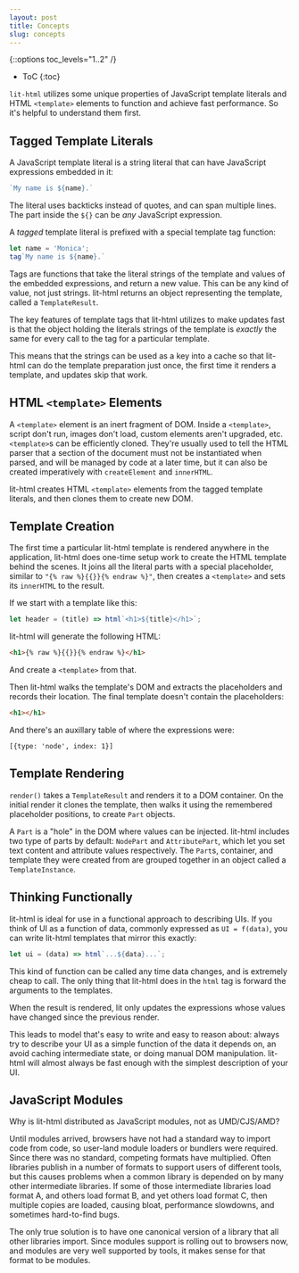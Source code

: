 ```yaml
---
layout: post
title: Concepts
slug: concepts
---
```


{::options toc_levels="1..2" /}
* ToC
{:toc}

`lit-html` utilizes some unique properties of JavaScript template literals and HTML `<template>` elements to function and achieve fast performance. So it's helpful to understand them first.

## Tagged Template Literals

A JavaScript template literal is a string literal that can have JavaScript expressions embedded in it:

```js
`My name is ${name}.`
```

The literal uses backticks instead of quotes, and can span multiple lines. The part inside the `${}` can be _any_ JavaScript expression.

A _tagged_ template literal is prefixed with a special template tag function:

```js
let name = 'Monica';
tag`My name is ${name}.`
```

Tags are functions that take the literal strings of the template and values of the embedded expressions, and return a new value. This can be any kind of value, not just strings. lit-html returns an object representing the template, called a `TemplateResult`.

The key features of template tags that lit-html utilizes to make updates fast is that the object holding the literals strings of the template is _exactly_ the same for every call to the tag for a particular template.

This means that the strings can be used as a key into a cache so that lit-html can do the template preparation just once, the first time it renders a template, and updates skip that work.

## HTML `<template>` Elements

A `<template>` element is an inert fragment of DOM. Inside a `<template>`, script don't run, images don't load, custom elements aren't upgraded, etc. `<template>`s can be efficiently cloned. They're usually used to tell the HTML parser that a section of the document must not be instantiated when parsed, and will be managed by code at a later time, but it can also be created imperatively with `createElement` and `innerHTML`.

lit-html creates HTML `<template>` elements from the tagged template literals, and then clones them to create new DOM.

## Template Creation

The first time a particular lit-html template is rendered anywhere in the application, lit-html does one-time setup work to create the HTML template behind the scenes. It joins all the literal parts with a special placeholder, similar to `"{% raw %}{{}}{% endraw %}"`, then creates a `<template>` and sets its `innerHTML` to the result.

If we start with a template like this:

```js
let header = (title) => html`<h1>${title}</h1>`;
```

lit-html will generate the following HTML:

```html
<h1>{% raw %}{{}}{% endraw %}</h1>
```

And create a `<template>` from that.

Then lit-html walks the template's DOM and extracts the placeholders and records their location. The final template doesn't contain the placeholders:

```html
<h1></h1>
```

And there's an auxillary table of where the expressions were:

`[{type: 'node', index: 1}]`

## Template Rendering

`render()` takes a `TemplateResult` and renders it to a DOM container. On the initial render it clones the template, then walks it using the remembered placeholder positions, to create `Part` objects.

A `Part` is a "hole" in the DOM where values can be injected. lit-html includes two type of parts by default: `NodePart` and `AttributePart`, which let you set text content and attribute values respectively. The `Part`s, container, and template they were created from are grouped together in an object called a `TemplateInstance`.

## Thinking Functionally

lit-html is ideal for use in a functional approach to describing UIs. If you think of UI as a function of data, commonly expressed as `UI = f(data)`, you can write lit-html templates that mirror this exactly:

```js
let ui = (data) => html`...${data}...`;
```

This kind of function can be called any time data changes, and is extremely cheap to call. The only thing that lit-html does in the `html` tag is forward the arguments to the templates.

When the result is rendered, lit only updates the expressions whose values have changed since the previous render.

This leads to model that's easy to write and easy to reason about: always try to describe your UI as a simple function of the data it depends on, an avoid caching intermediate state, or doing manual DOM manipulation. lit-html will almost always be fast enough with the simplest description of your UI.

## JavaScript Modules

Why is lit-html distributed as JavaScript modules, not as UMD/CJS/AMD?

Until modules arrived, browsers have not had a standard way to import code from code, so user-land module loaders or bundlers were required. Since there was no standard, competing formats have multiplied. Often libraries  publish in a number of formats to support users of different tools, but this causes problems when a common library is depended on by many other intermediate libraries. If some of those intermediate libraries load format A, and others load format B, and yet others load format C, then multiple copies are loaded, causing bloat, performance slowdowns, and sometimes hard-to-find bugs.

The only true solution is to have one canonical version of a library that all other libraries import. Since modules support is rolling out to browsers now, and modules are very well supported by tools, it makes sense for that format to be modules.

